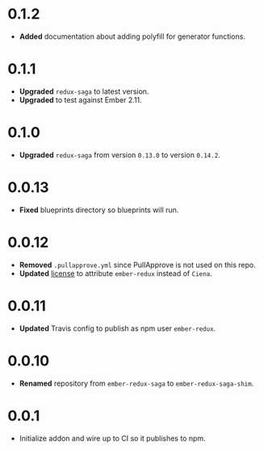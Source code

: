 # 0.1.2

* **Added** documentation about adding polyfill for generator functions.


# 0.1.1

* **Upgraded** `redux-saga` to latest version.
* **Upgraded** to test against Ember 2.11.


# 0.1.0

* **Upgraded** `redux-saga` from version `0.13.0` to version `0.14.2`.


# 0.0.13

* **Fixed** blueprints directory so blueprints will run.


# 0.0.12

* **Removed** `.pullapprove.yml` since PullApprove is not used on this repo.
* **Updated** [license](LICENSE) to attribute `ember-redux` instead of `Ciena`.

# 0.0.11

* **Updated** Travis config to publish as npm user `ember-redux`.


# 0.0.10

* **Renamed** repository from `ember-redux-saga` to `ember-redux-saga-shim`.


# 0.0.1

* Initialize addon and wire up to CI so it publishes to npm.



